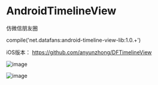 # AndroidTimelineView
仿微信朋友圈


compile('net.datafans:android-timeline-view-lib:1.0.+')

iOS版本： https://github.com/anyunzhong/DFTimelineView


![image](http://file-cdn.datafans.net/temp/cover1.png_500x889.jpeg)


![image](http://file-cdn.datafans.net/temp/cover2.png_500x889.jpeg)
